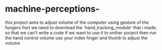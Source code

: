 # machine-perceptions-
this project aims to adjust volume of the computer using gesture of the fungers 
fisrt we need to download the 'hand_tracking_module' that i made, so that we can't write a code if we want to use it to onther porject
then run the hand control volume
use your index finger and thumb to adjust the volume 
